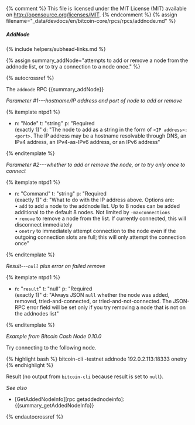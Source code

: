 {% comment %}
This file is licensed under the MIT License (MIT) available on
http://opensource.org/licenses/MIT.
{% endcomment %}
{% assign filename="_data/devdocs/en/bitcoin-core/rpcs/rpcs/addnode.md" %}

##### AddNode
{% include helpers/subhead-links.md %}

{% assign summary_addNode="attempts to add or remove a node from the addnode list, or to try a connection to a node once." %}

{% autocrossref %}

The `addnode` RPC {{summary_addNode}}

*Parameter #1---hostname/IP address and port of node to add or remove*

{% itemplate ntpd1 %}
- n: "Node"
  t: "string"
  p: "Required<br>(exactly 1)"
  d: "The node to add as a string in the form of `<IP address>:<port>`.  The IP address may be a hostname resolvable through DNS, an IPv4 address, an IPv4-as-IPv6 address, or an IPv6 address"

{% enditemplate %}

*Parameter #2---whether to add or remove the node, or to try only once to connect*

{% itemplate ntpd1 %}
- n: "Command"
  t: "string"
  p: "Required<br>(exactly 1)"
  d: "What to do with the IP address above.  Options are:<br>• `add` to add a node to the addnode list.  Up to 8 nodes can be added additional to the default 8 nodes. Not limited by `-maxconnections`<br>• `remove` to remove a node from the list.  If currently connected, this will disconnect immediately<br>• `onetry` to immediately attempt connection to the node even if the outgoing connection slots are full; this will only attempt the connection once"

{% enditemplate %}

*Result---`null` plus error on failed remove*

{% itemplate ntpd1 %}
- n: "`result`"
  t: "null"
  p: "Required<br>(exactly 1)"
  d: "Always JSON `null` whether the node was added, removed, tried-and-connected, or tried-and-not-connected.  The JSON-RPC error field will be set only if you try removing a node that is not on the addnodes list"

{% enditemplate %}

*Example from Bitcoin Cash Node 0.10.0*

Try connecting to the following node.

{% highlight bash %}
bitcoin-cli -testnet addnode 192.0.2.113:18333 onetry
{% endhighlight %}

Result (no output from `bitcoin-cli` because result is set to `null`).

*See also*

* [GetAddedNodeInfo][rpc getaddednodeinfo]: {{summary_getAddedNodeInfo}}

{% endautocrossref %}
